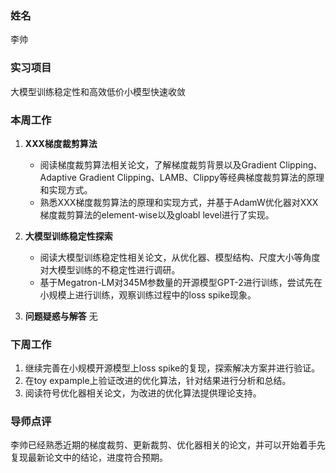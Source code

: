 ### 姓名
李帅

### 实习项目
大模型训练稳定性和高效低价小模型快速收敛

### 本周工作

1. **XXX梯度裁剪算法**

	* 阅读梯度裁剪算法相关论文，了解梯度裁剪背景以及Gradient Clipping、Adaptive Gradient Clipping、LAMB、Clippy等经典梯度裁剪算法的原理和实现方式。
	* 熟悉XXX梯度裁剪算法的原理和实现方式，并基于AdamW优化器对XXX梯度裁剪算法的element-wise以及gloabl level进行了实现。


2. **大模型训练稳定性探索**

	* 阅读大模型训练稳定性相关论文，从优化器、模型结构、尺度大小等角度对大模型训练的不稳定性进行调研。
	* 基于Megatron-LM对345M参数量的开源模型GPT-2进行训练，尝试先在小规模上进行训练，观察训练过程中的loss spike现象。

3. **问题疑惑与解答** 无


### 下周工作

1. 继续完善在小规模开源模型上loss spike的复现，探索解决方案并进行验证。
2. 在toy expample上验证改进的优化算法，针对结果进行分析和总结。
3. 阅读符号优化器相关论文，为改进的优化算法提供理论支持。

### 导师点评
李帅已经熟悉近期的梯度裁剪、更新裁剪、优化器相关的论文，并可以开始着手先复现最新论文中的结论，进度符合预期。
